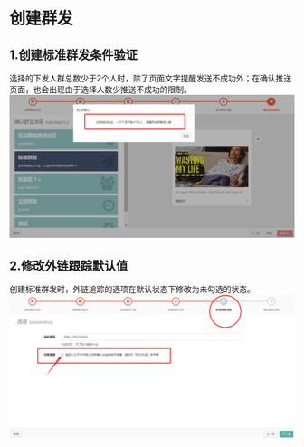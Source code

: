 # 创建群发

## 1.创建标准群发条件验证

选择的下发人群总数少于2个人时，除了页面文字提醒发送不成功外；在确认推送页面，也会出现由于选择人数少推送不成功的限制。![](/assets/1516084315%281%29.png)

## 2.修改外链跟踪默认值

创建标准群发时，外链追踪的选项在默认状态下修改为未勾选的状态。![](/assets/1516084202%281%29.png)


